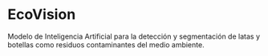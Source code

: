 # EcoVision
Modelo de Inteligencia Artificial para la detección y segmentación de latas y botellas como residuos contaminantes del medio ambiente.
